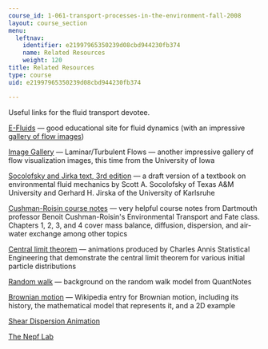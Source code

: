 ```yaml
---
course_id: 1-061-transport-processes-in-the-environment-fall-2008
layout: course_section
menu:
  leftnav:
    identifier: e21997965350239d08cbd944230fb374
    name: Related Resources
    weight: 120
title: Related Resources
type: course
uid: e21997965350239d08cbd944230fb374

---
```


Useful links for the fluid transport devotee.

[E-Fluids](http://www.efluids.com/) — good educational site for fluid dynamics (with an impressive [gallery of flow images](http://www.efluids.com/efluids/pages/gallery.htm))

[Image Gallery](http://www.engineering.uiowa.edu/~cfd/gallery/lim-turb.html) — Laminar/Turbulent Flows — another impressive gallery of flow visualization images, this time from the University of Iowa

[Socolofsky and Jirka text, 3rd edition](https://ceprofs.civil.tamu.edu/ssocolofsky/CVEN489/Book/Book.htm) — a draft version of a textbook on environmental fluid mechanics by Scott A. Socolofsky of Texas A&M University and Gerhard H. Jirska of the University of Karlsruhe

[Cushman-Roisin course notes](http://engineering.dartmouth.edu/~d30345d/courses/engs43.html) — very helpful course notes from Dartmouth professor Benoit Cushman-Roisin's Environmental Transport and Fate class. Chapters 1, 2, 3, and 4 cover mass balance, diffusion, dispersion, and air-water exchange among other topics

[Central limit theorem](http://www.statisticalengineering.com/central_limit_theorem.htm) — animations produced by Charles Annis Statistical Engineering that demonstrate the central limit theorem for various initial particle distributions

[Random walk](http://www.financialwisdomforum.org/gummy-stuff/Random_Walks.htm) — background on the random walk model from QuantNotes

[Brownian motion](http://en.wikipedia.org/wiki/Brownian_motion) — Wikipedia entry for Brownian motion, including its history, the mathematical model that represents it, and a 2D example

[Shear Dispersion Animation](/ans7870/1/1.061/f04/tools/index.htm)

[The Nepf Lab](http://web.mit.edu/nepf/www/)
